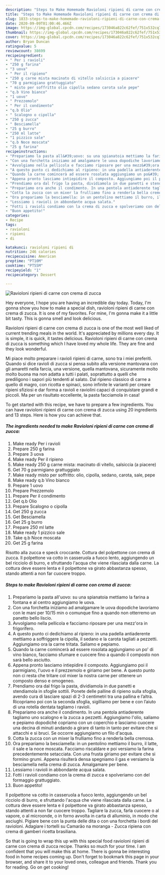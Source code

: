 ```yaml
---
description: "Steps to Make Homemade Ravioloni ripieni di carne con crema di zucca"
title: "Steps to Make Homemade Ravioloni ripieni di carne con crema di zucca"
slug: 1833-steps-to-make-homemade-ravioloni-ripieni-di-carne-con-crema-di-zucca
date: 2020-09-09T01:00:46.466Z
image: https://img-global.cpcdn.com/recipes/173046a822c62fef/751x532cq70/ravioloni-ripieni-di-carne-con-crema-di-zucca-recipe-main-photo.jpg
thumbnail: https://img-global.cpcdn.com/recipes/173046a822c62fef/751x532cq70/ravioloni-ripieni-di-carne-con-crema-di-zucca-recipe-main-photo.jpg
cover: https://img-global.cpcdn.com/recipes/173046a822c62fef/751x532cq70/ravioloni-ripieni-di-carne-con-crema-di-zucca-recipe-main-photo.jpg
author: Bryan Duncan
ratingvalue: 5
reviewcount: 38699
recipeingredient:
- " Per i ravioli"
- "250 g farina"
- "3 uova"
- " Per il ripieno"
- "250 g carne mista macinato di vitello salsiccia a piacere"
- "70 g parmigiano grattuggiato"
- " misto per soffritto olio cipolla sedano carota sale pepe"
- "q.b Vino bianco"
- "1 uovo"
- " Prezzemolo"
- " Per il condimento"
- "q.b Olio"
- " Scalogno o cipolla"
- "250 g zucca"
- " Besciamella"
- "25 g burro"
- "250 ml latte"
- "1 pizzico sale"
- "q.b Noce moscata"
- "25 g farina"
recipeinstructions:
- "Prepariamo la pasta all&#39;uovo: su una spianatoia mettiamo la farina a fontana e al centro aggiungiamo le uova."
- "Con una forchetta iniziamo ad amalgamare le uova dopodiche lavoriamo con le mani per 10/15 min o comunque fino a quando non otterremo un panetto bello liscio."
- "Avvolgiamo nella pellicola e facciamo riposare per una mezz&#39;ora in frigorifero."
- "A questo punto ci dedichiamo al ripieno: in una padella antiaderente mettiamo a soffriggere la cipolla, il sedano e la carota tagliati a pezzetti. Aggiungiamo ora la carne tritata. Saliamo e pepiamo."
- "Quando la carne comincerà ad essere rosolata aggiungiamo un po&#39; di vino bianco, facciamo sfumare e cuocere fino a quando il composto non sarà bello asciutto."
- "Appena pronto lasciamo intiepidire il composto. Aggiungiamo poi il parmigiano, l&#39;uovo e il prezzemolo e giriamo per bene. A questo punto non ci resta che tritare col mixer la nostra carne per ottenere un composto denso e omogeneo."
- "Prendiamo ora dal frigo la pasta, dividiamola in due panetti e stendiamola in sfoglie sottili. Ponete delle palline di ripieno sulla sfoglia, avendo cura di lasciare spazi di 2-3 centimetri tra una pallina e l’altra. Ricopriamo poi con la seconda sfoglia, sigilliamo per bene e con l’aiuto di una rotella dentata tagliamo i ravioli."
- "Prepariamo ora anche il condimento. In una pentola antiaderente tagliamo uno scalogno e la zucca a pezzetti. Aggiungiamo l&#39;olio, saliamo e pepiamo dopodiché copriamo con un coperchio e lasciamo cuocere una decina di minuti andando a girare di tanto in tanto per evitare che si attacchi e si bruci. Se occorre aggiungiamo un filo d&#39;acqua."
- "Cotta la zucca con un mixer la frulliamo fino a renderla bella cremosa."
- "Ora prepariamo la besciamella: in un pentolino mettiamo il burro, il latte, il sale e la noce moscata. Facciamo riscaldare e poi versiamo la farina precedentemente setacciata. Con una frusta giriamo per evitare che si formino grumi. Appena risulterà densa spegniamo il gas e versiamo la besciamella nella crema di zucca. Amalgamare per bene."
- "Lessiamo i ravioli in abbondante acqua salata."
- "Fotti i ravioli condiamo con la crema di zucca e spolveriamo con del formaggio grattuggiato."
- "Buon appetito!"
categories:
- Recipe
tags:
- ravioloni
- ripieni
- di

katakunci: ravioloni ripieni di 
nutrition: 246 calories
recipecuisine: American
preptime: "PT10M"
cooktime: "PT55M"
recipeyield: "1"
recipecategory: Dessert

---
```



![Ravioloni ripieni di carne con crema di zucca](https://img-global.cpcdn.com/recipes/173046a822c62fef/751x532cq70/ravioloni-ripieni-di-carne-con-crema-di-zucca-recipe-main-photo.jpg)

Hey everyone, I hope you are having an incredible day today. Today, I'm gonna show you how to make a special dish, ravioloni ripieni di carne con crema di zucca. It is one of my favorites. For mine, I'm gonna make it a little bit tasty. This is gonna smell and look delicious.

Ravioloni ripieni di carne con crema di zucca is one of the most well liked of current trending meals in the world. It's appreciated by millions every day. It is simple, it is quick, it tastes delicious. Ravioloni ripieni di carne con crema di zucca is something which I have loved my whole life. They are fine and they look wonderful.

Mi piace molto preparare i ravioli ripieni di carne, sono tra i miei preferiti. Quando si dice ravioli di zucca si pensa subito alla versione mantovana con gli amaretti nella farcia, una versione, quella mantovana, sicuramente molto molto buona ma non adatta a tutti i palati, soprattutto a quelli che prediligono i sapori più tendenti al salato. Dal ripieno classico di carne a quello di magro, con ricotta e spinaci, sono infinite le varianti per creare ripieni sfiziosi e dar forma a ravioli e raviolini capaci di conquistare grandi e piccoli. Ma per un risultato eccellente, la pasta facciamola in casa!


To get started with this recipe, we have to prepare a few ingredients. You can have ravioloni ripieni di carne con crema di zucca using 20 ingredients and 13 steps. Here is how you can achieve that.

<!--inarticleads1-->

##### The ingredients needed to make Ravioloni ripieni di carne con crema di zucca:

1. Make ready  Per i ravioli
1. Prepare 250 g farina
1. Prepare 3 uova
1. Make ready  Per il ripieno
1. Make ready 250 g carne mista: macinato di vitello, salsiccia (a piacere)
1. Get 70 g parmigiano grattuggiato
1. Make ready  misto per soffritto: olio, cipolla, sedano, carota, sale, pepe
1. Make ready q.b Vino bianco
1. Prepare 1 uovo
1. Prepare  Prezzemolo
1. Prepare  Per il condimento
1. Get q.b Olio
1. Prepare  Scalogno o cipolla
1. Get 250 g zucca
1. Get  Besciamella
1. Get 25 g burro
1. Prepare 250 ml latte
1. Make ready 1 pizzico sale
1. Take q.b Noce moscata
1. Get 25 g farina


Risotto alla zucca e speck croccante. Cottura del polpettone con crema di zucca. Il polpettone va cotto in casseruola a fuoco lento, aggiungendo un bel ricciolo di burro, e sfruttando l&#39;acqua che viene rilasciata dalla carne. La cottura deve essere lenta e il polpettone va girato abbastanza spesso, stando attenti a non far cuocere troppo. 

<!--inarticleads2-->

##### Steps to make Ravioloni ripieni di carne con crema di zucca:

1. Prepariamo la pasta all&#39;uovo: su una spianatoia mettiamo la farina a fontana e al centro aggiungiamo le uova.
1. Con una forchetta iniziamo ad amalgamare le uova dopodiche lavoriamo con le mani per 10/15 min o comunque fino a quando non otterremo un panetto bello liscio.
1. Avvolgiamo nella pellicola e facciamo riposare per una mezz&#39;ora in frigorifero.
1. A questo punto ci dedichiamo al ripieno: in una padella antiaderente mettiamo a soffriggere la cipolla, il sedano e la carota tagliati a pezzetti. Aggiungiamo ora la carne tritata. Saliamo e pepiamo.
1. Quando la carne comincerà ad essere rosolata aggiungiamo un po&#39; di vino bianco, facciamo sfumare e cuocere fino a quando il composto non sarà bello asciutto.
1. Appena pronto lasciamo intiepidire il composto. Aggiungiamo poi il parmigiano, l&#39;uovo e il prezzemolo e giriamo per bene. A questo punto non ci resta che tritare col mixer la nostra carne per ottenere un composto denso e omogeneo.
1. Prendiamo ora dal frigo la pasta, dividiamola in due panetti e stendiamola in sfoglie sottili. Ponete delle palline di ripieno sulla sfoglia, avendo cura di lasciare spazi di 2-3 centimetri tra una pallina e l’altra. Ricopriamo poi con la seconda sfoglia, sigilliamo per bene e con l’aiuto di una rotella dentata tagliamo i ravioli.
1. Prepariamo ora anche il condimento. In una pentola antiaderente tagliamo uno scalogno e la zucca a pezzetti. Aggiungiamo l&#39;olio, saliamo e pepiamo dopodiché copriamo con un coperchio e lasciamo cuocere una decina di minuti andando a girare di tanto in tanto per evitare che si attacchi e si bruci. Se occorre aggiungiamo un filo d&#39;acqua.
1. Cotta la zucca con un mixer la frulliamo fino a renderla bella cremosa.
1. Ora prepariamo la besciamella: in un pentolino mettiamo il burro, il latte, il sale e la noce moscata. Facciamo riscaldare e poi versiamo la farina precedentemente setacciata. Con una frusta giriamo per evitare che si formino grumi. Appena risulterà densa spegniamo il gas e versiamo la besciamella nella crema di zucca. Amalgamare per bene.
1. Lessiamo i ravioli in abbondante acqua salata.
1. Fotti i ravioli condiamo con la crema di zucca e spolveriamo con del formaggio grattuggiato.
1. Buon appetito!


Il polpettone va cotto in casseruola a fuoco lento, aggiungendo un bel ricciolo di burro, e sfruttando l&#39;acqua che viene rilasciata dalla carne. La cottura deve essere lenta e il polpettone va girato abbastanza spesso, stando attenti a non far cuocere troppo. Tagliare la zucca, farla cuocere o al vapore, o al microonde, o in forno avvolta in carta di alluminio, in modo che asciughi. Pigiare bene con la punta delle dita o con una forchetta i bordi del ravioloni. Adagiare i tortelli su Camarão na moranga - Zucca ripiena con crema di gamberi ricetta brasiliana. 

So that is going to wrap this up with this special food ravioloni ripieni di carne con crema di zucca recipe. Thanks so much for your time. I am confident that you will make this at home. There is gonna be interesting food in home recipes coming up. Don't forget to bookmark this page in your browser, and share it to your loved ones, colleague and friends. Thank you for reading. Go on get cooking!
